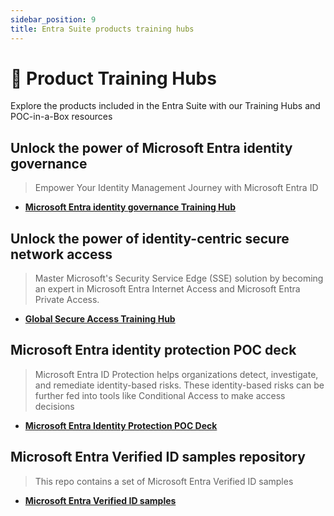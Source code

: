 ```yaml
---
sidebar_position: 9
title: Entra Suite products training hubs
---
```


# 🏫 Product Training Hubs

Explore the products included in the Entra Suite with our Training Hubs and POC-in-a-Box resources
 
## Unlock the power of Microsoft Entra identity governance

> Empower Your Identity Management Journey with Microsoft Entra ID

- **[Microsoft Entra identity governance Training Hub](https://aka.ms/entraidgovernancetraining)**

## Unlock the power of identity-centric secure network access

> Master Microsoft's Security Service Edge (SSE) solution by becoming an expert in Microsoft Entra Internet Access and Microsoft Entra Private Access.

- **[Global Secure Access Training Hub](https://aka.ms/GlobalSecureAccessTraining)**

## Microsoft Entra identity protection POC deck

> Microsoft Entra ID Protection helps organizations detect, investigate, and remediate identity-based risks. These identity-based risks can be further fed into tools like Conditional Access to make access decisions

- **[Microsoft Entra Identity Protection POC Deck](../Assets/Entra_Suite_Microsoft_Identity_Protection_POC_in_a_Box.pptx)**

## Microsoft Entra Verified ID samples repository

> This repo contains a set of Microsoft Entra Verified ID samples

- **[Microsoft Entra Verified ID samples](https://github.com/Azure-Samples/active-directory-verifiable-credentials-dotnet)**